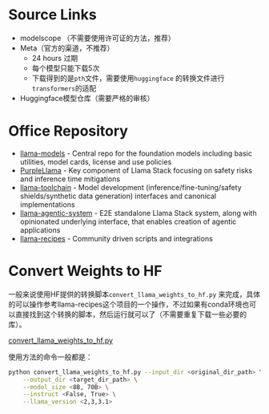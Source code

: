 # Source Links

- modelscope （不需要使用许可证的方法，推荐）
- Meta（官方的渠道，不推荐）
	- 24 hours 过期
	- 每个模型只能下载5次
	- 下载得到的是`pth`文件，需要使用`huggingface` 的转换文件进行`transformers`的适配
- Huggingface模型仓库（需要严格的审核）
# Office Repository

- [llama-models](https://github.com/meta-llama/llama-models) - Central repo for the foundation models including basic utilities, model cards, license and use policies
- [PurpleLlama](https://github.com/meta-llama/PurpleLlama) - Key component of Llama Stack focusing on safety risks and inference time mitigations
- [llama-toolchain](https://github.com/meta-llama/llama-toolchain) - Model development (inference/fine-tuning/safety shields/synthetic data generation) interfaces and canonical implementations
- [llama-agentic-system](https://github.com/meta-llama/llama-agentic-system) - E2E standalone Llama Stack system, along with opinionated underlying interface, that enables creation of agentic applications
- [llama-recipes](https://github.com/meta-llama/llama-recipes) - Community driven scripts and integrations

# Convert Weights to HF

一般来说使用HF提供的转换脚本`convert_llama_weights_to_hf.py` 来完成，具体的可以操作参考llama-recipes这个项目的一个操作，不过如果有conda环境也可以直接找到这个转换的脚本，然后运行就可以了（不需要重复下载一些必要的库）。

[convert_llama_weights_to_hf.py](./assets/convert_llama_weights_to_hf.py)

使用方法的命令一般都是：

```bash
python convert_llama_weights_to_hf.py --input_dir <original_dir_path> \
	--output_dir <target_dir_path> \
	--model_size <8B, 70B> \
	--instruct <False, True> \
	--llama_version <2,3,3.1>
```


